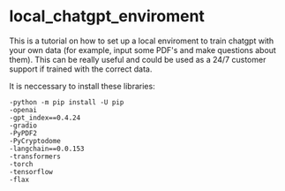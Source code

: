 # local_chatgpt_enviroment
This is a tutorial on how to set up a local enviroment to train chatgpt with your own data (for example, input some PDF's and make questions about them). This can be really useful and could be used as a 24/7 customer support if trained with the correct data.

It is neccessary to install these libraries:
```
-python -m pip install -U pip
-openai
-gpt_index==0.4.24
-gradio
-PyPDF2
-PyCryptodome
-langchain==0.0.153
-transformers
-torch
-tensorflow
-flax
```
